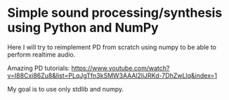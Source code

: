 # Simple sound processing/synthesis using Python and NumPy

Here I will try to reimplement PD from scratch using numpy to be able to perform
realtime audio.

Amazing PD tutorials: https://www.youtube.com/watch?v=I88Cxi86Zu8&list=PLqJgTfn3kSMW3AAAl2liJRKd-7DhZwLlq&index=1

My goal is to use only stdlib and numpy.
